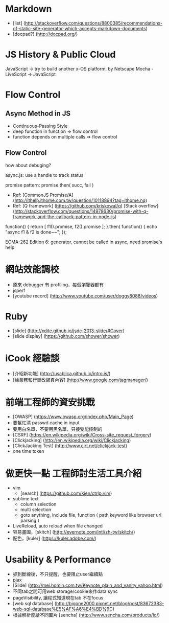 Markdown
=========
  - [list] (http://stackoverflow.com/questions/8800385/recommendations-of-static-site-generator-which-accepts-markdown-documents)
  - [docpad?] (http://docpad.org/)

JS History & Public Cloud
==================

JavaScript -> try to build another x-OS platform, by Netscape
Mocha - LiveScript -> JavaScript


Flow Control
==================

Async Method in JS
---------------------------
  - Continuous-Passing Style
  - deep function in function => flow control
  - function depends on multiple calls => flow control

Flow Control
------------------
how about debuging?

async.js: use a handle to track status

promise pattern:  promise.then( succ, fail )
  - Ref: [CommonJS Promise/A] (http://ithelp.ithome.com.tw/question/10118894?tag=ithome.nq)
  - Ref: [Q framework] (https://github.com/kriskowal/q)  [Stack overflow] (http://stackoverflow.com/questions/14978630/promise-with-q-framework-and-the-callback-pattern-in-node-js)

function() {
	return [ f1().promise, f2().promise ];
}.then( function() {
	echo "async f1 & f2 is done~~";
});


ECMA-262 Edition 6: generator, cannot be called in async, need promise's help



網站效能調校
==========
  - 原來 debugger 有 profiling，每個瀏覽器都有
  - jsperf
  - [youtube record] (http://www.youtube.com/user/doggy8088/videos)


Ruby 
=======
  - [slide] (http://xdite.github.io/jsdc-2013-slide/#Cover)
  - [slide display] (https://github.com/shower/shower)

iCook 經驗談
==============
  - [介紹新功能] (http://usablica.github.io/intro.js/)
  - [給業務和行銷改網頁內容] (http://www.google.com/tagmanager/)

前端工程師的資安挑戰
==============
  - [OWASP] (https://www.owasp.org/index.php/Main_Page)
  - 要幫忙清 passwd cache in input 
  - 要用白名單，不要用黑名單，只接受能控制的
  - [CSRF] (https://en.wikipedia.org/wiki/Cross-site_request_forgery)
  - [Clickjacking] (http://en.wikipedia.org/wiki/Clickjacking)
  - [ClickJacking Test] (http://www.cirt.net/clickjack-test)
  - one time token


做更快一點 工程師討生活工具介紹
======================
  - vim
    - [search] (https://github.com/kien/ctrlp.vim)
  - sublime text
    - column selection
    - multi selection
    - goto anything, include file, function ( path keyword like browser url parsing )
  - LiveReload, auto reload when file changed
  - 容易畫圖，[skitch] (http://evernote.com/intl/zh-tw/skitch/)
  - 配色，[kuler] (https://kuler.adobe.com/)


Usability & Performance
=================
  - 抓到斷線後，不只提醒，也要阻止user繼續點
  - pjax
  - [Slide] (http://mei.homin.com.tw/Keynote_plain_and_vanity_yahoo.html)
  - 不同tab之間可用web storage/cookie來作data sync
  - pageVisibility, 讓程式知道現在tab 不在focus
  - [web sql database] (http://bigone2000.pixnet.net/blog/post/83672383-web-sql-database%E5%AF%A6%E4%BD%9C)
  - 根據解析度給不同圖片 [sencha] (http://www.sencha.com/products/io/)
